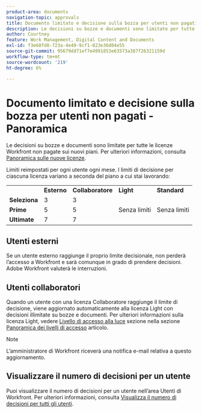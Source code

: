 ```yaml
---
product-area: documents
navigation-topic: approvals
title: Documento limitato e decisione sulla bozza per utenti non pagati - Panoramica 
description: Le decisioni su bozze e documenti sono limitate per tutte le licenze Workfront non a pagamento. Limiti reimpostati per ogni utente ogni mese.
author: Courtney
feature: Work Management, Digital Content and Documents
exl-id: f3e68fd8-723a-4e49-9cf1-823e36d04e55
source-git-commit: 95679dd71ef7e4991853e63573a387f26321159d
workflow-type: tm+mt
source-wordcount: '219'
ht-degree: 6%

---
```


# Documento limitato e decisione sulla bozza per utenti non pagati - Panoramica

Le decisioni su bozze e documenti sono limitate per tutte le licenze Workfront non pagate sui nuovi piani. Per ulteriori informazioni, consulta [Panoramica sulle nuove licenze](/help/quicksilver/administration-and-setup/add-users/how-access-levels-work/licenses-overview.md).

Limiti reimpostati per ogni utente ogni mese. I limiti di decisione per ciascuna licenza variano a seconda del piano a cui stai lavorando:

<table>
  <tr>
   <td> 
   </td>
   <td><strong>Esterno</strong> 
   </td>
   <td><strong>Collaboratore</strong> 
   </td>
   <td><strong>Light</strong> 
   </td>
   <td><strong>Standard</strong> 
   </td>
  </tr>
  <tr>
   <td><strong>Seleziona</strong> 
   </td>
   <td>3 
   </td>
   <td>3 
   </td>
   <td rowspan="3" >Senza limiti 
   </td>
   <td rowspan="3" >Senza limiti 
   </td>
  </tr>
  <tr>
   <td><strong>Prime</strong> 
   </td>
   <td>5 
   </td>
   <td>5 
   </td>
  </tr>
  <tr>
   <td><strong>Ultimate</strong> 
   </td>
   <td>7 
   </td>
   <td>7 
   </td>
  </tr>
</table>

## Utenti esterni

Se un utente esterno raggiunge il proprio limite decisionale, non perderà l’accesso a Workfront e sarà comunque in grado di prendere decisioni. Adobe Workfront valuterà le interruzioni.

## Utenti collaboratori

Quando un utente con una licenza Collaboratore raggiunge il limite di decisione, viene aggiornato automaticamente alla licenza Light con decisioni illimitate su bozze e documenti. Per ulteriori informazioni sulla licenza Light, vedere [Livello di accesso alla luce](/help/quicksilver/administration-and-setup/add-users/how-access-levels-work/access-level-overview.md) sezione nella sezione [Panoramica dei livelli di accesso](/help/quicksilver/administration-and-setup/add-users/how-access-levels-work/access-level-overview.md) articolo.

>[!NOTE]
>
>L’amministratore di Workfront riceverà una notifica e-mail relativa a questo aggiornamento.


## Visualizzare il numero di decisioni per un utente

Puoi visualizzare il numero di decisioni per un utente nell’area Utenti di Workfront. Per ulteriori informazioni, consulta [Visualizza il numero di decisioni per tutti gli utenti](/help/quicksilver/review-and-approve-work/tips-tricks-troubleshooting-approvals/view-number-of-decisions-for-users.md).
